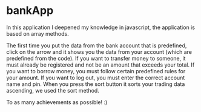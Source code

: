 # bankApp

 In this application I deepened my knowledge in javascript, the application is based on array methods.
 
 The first time you put the data from the bank account that is predefined, click on the arrow and it shows you the data from your account (which are predefined from the code).
 If you want to transfer money to someone, it must already be registered and not be an amount that exceeds your total.
 If you want to borrow money, you must follow certain predefined rules for your amount.
 If you want to log out, you must enter the correct account name and pin.
 When you press the sort button it sorts your trading data ascending, we used the sort method.

To as many achievements as possible! :)
